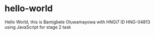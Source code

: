 # hello-world

Hello World, this is Bamigbele Oluwamayowa with HNGi7 ID HNG-04813 using JavaScript for stage 2 task
